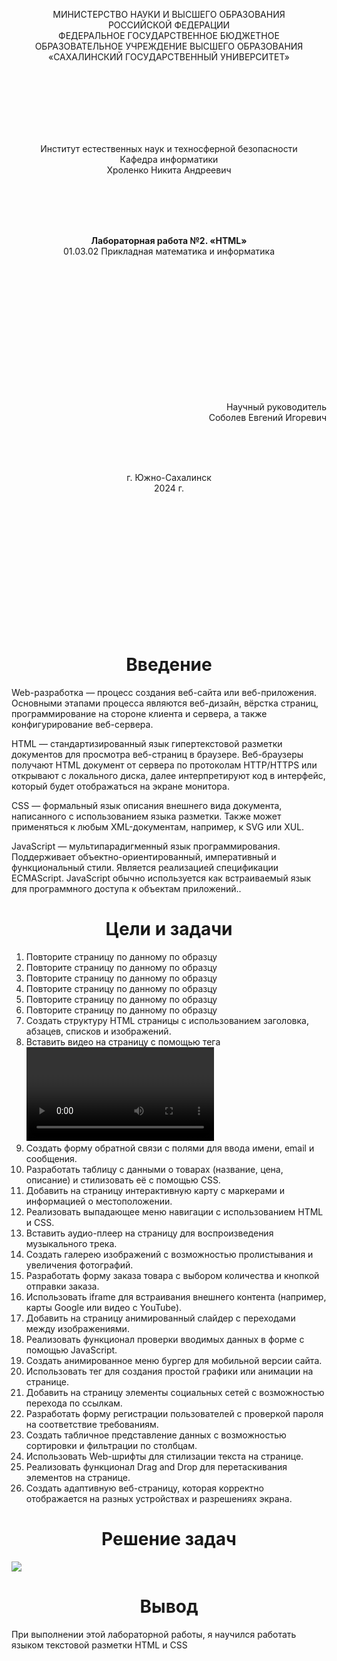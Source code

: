 <p align = "center">МИНИСТЕРСТВО НАУКИ И ВЫСШЕГО ОБРАЗОВАНИЯ<br>
РОССИЙСКОЙ ФЕДЕРАЦИИ<br>
ФЕДЕРАЛЬНОЕ ГОСУДАРСТВЕННОЕ БЮДЖЕТНОЕ<br>
ОБРАЗОВАТЕЛЬНОЕ УЧРЕЖДЕНИЕ ВЫСШЕГО ОБРАЗОВАНИЯ<br>
«САХАЛИНСКИЙ ГОСУДАРСТВЕННЫЙ УНИВЕРСИТЕТ»</p>
<br><br><br><br><br><br>
<p align = "center">Институт естественных наук и техносферной безопасности<br>Кафедра информатики<br>Хроленко Никита Андреевич</p>
<br><br><br>
<p align = "center"><br><strong>Лабораторная работа №2. «HTML»</strong><br>01.03.02 Прикладная математика и информатика</p>
<br><br><br><br><br><br><br><br><br><br><br><br>
<p align = "right">Научный руководитель<br>
Соболев Евгений Игоревич</p>
<br><br><br>
<p align = "center">г. Южно-Сахалинск<br>2024 г.</p>
<br><br><br><br><br><br><br><br><br><br><br><br>

<h1 align = "center">Введение</h1>
<p>Web-разработка — процесс создания веб-сайта или веб-приложения. Основными этапами процесса являются веб-дизайн, вёрстка страниц, программирование на стороне клиента и сервера, а также конфигурирование веб-сервера.</p>

HTML — стандартизированный язык гипертекстовой разметки документов для просмотра веб-страниц в браузере. Веб-браузеры получают HTML документ от сервера по протоколам HTTP/HTTPS или открывают с локального диска, далее интерпретируют код в интерфейс, который будет отображаться на экране монитора.

CSS — формальный язык описания внешнего вида документа, написанного с использованием языка разметки. Также может применяться к любым XML-документам, например, к SVG или XUL.

JavaScript — мультипарадигменный язык программирования. Поддерживает объектно-ориентированный, императивный и функциональный стили. Является реализацией спецификации ECMAScript. JavaScript обычно используется как встраиваемый язык для программного доступа к объектам приложений..

<h1 align = "center">Цели и задачи</h1>
<ol>
<li> Повторите страницу по данному по образцу </li>
<li> Повторите страницу по данному по образцу </li>
<li> Повторите страницу по данному по образцу</li>
<li> Повторите страницу по данному по образцу</li>
<li> Повторите страницу по данному по образцу</li>
<li> Повторите страницу по данному по образцу</li>
<li> Создать структуру HTML страницы с использованием заголовка, абзацев, списков и изображений.</li>
<li> Вставить видео на страницу с помощью тега <video> и добавить управляющие элементы.</li>
<li> Создать форму обратной связи с полями для ввода имени, email и сообщения.</li>
<li> Разработать таблицу с данными о товарах (название, цена, описание) и стилизовать её с помощью CSS.</li>
<li> Добавить на страницу интерактивную карту с маркерами и информацией о местоположении.</li>
<li> Реализовать выпадающее меню навигации с использованием HTML и CSS.</li>
<li> Вставить аудио-плеер на страницу для воспроизведения музыкального трека.</li>
<li> Создать галерею изображений с возможностью пролистывания и увеличения фотографий.</li>
<li> Разработать форму заказа товара с выбором количества и кнопкой отправки заказа.</li>
<li> Использовать iframe для встраивания внешнего контента (например, карты Google или видео с YouTube).</li>
<li> Добавить на страницу анимированный слайдер с переходами между изображениями.</li>
<li> Реализовать функционал проверки вводимых данных в форме с помощью JavaScript.</li>
<li> Создать анимированное меню бургер для мобильной версии сайта.</li>
<li> Использовать тег <canvas> для создания простой графики или анимации на странице.</li>
<li> Добавить на страницу элементы социальных сетей с возможностью перехода по ссылкам.</li>
<li> Разработать форму регистрации пользователей с проверкой пароля на соответствие требованиям.</li>
<li> Создать табличное представление данных с возможностью сортировки и фильтрации по столбцам.</li>
<li> Использовать Web-шрифты для стилизации текста на странице.</li>
<li> Реализовать функционал Drag and Drop для перетаскивания элементов на странице.</li>
<li> Создать адаптивную веб-страницу, которая корректно отображается на разных устройствах и разрешениях экрана.</li>
</ol>
<h1 align = "center">Решение задач</h1>
<image src = "https://github.com/X3merrr/Lab-2/blob/main/Resh.PNG"></image>

<h1 align = "center">Вывод</h1>
<p>При выполнении этой лабораторной работы, я научился работать языком текстовой разметки HTML и CSS</p>
